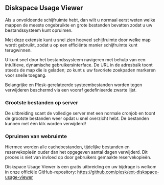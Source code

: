 ## Diskspace Usage Viewer

Als u onvoldoende schijfruimte hebt, dan wilt u normaal eerst weten welke mappen de meeste ongebruikte en grote bestanden bevatten zodat u uw bestandssysteem kunt opruimen.

Met deze extensie kunt u snel zien hoeveel schijfruimte door welke map wordt gebruikt, zodat u op een efficiënte manier schijfruimte kunt terugwinnen.

U kunt snel door het bestandssysteem navigeren met behulp van een intuïtieve, dynamische gebruikersinterface. De URL in de adresbalk toont steeds de map die is geladen; zo kunt u uw favoriete zoekpaden markeren voor snelle toegang.

Belangrijke en Plesk-gerelateerde systeembestanden worden tegen verwijderen beschermd via een vooraf gedefinieerde zwarte lijst.

### Grootste bestanden op server 

De uitbreiding scant de volledige server met een normale cronjob en toont de grootste bestanden weer opdat u snel overzicht hebt. De bestanden kunnen met één klik worden verwijderd!

### Opruimen van webruimte

Hiermee worden alle cachebestanden, tijdelijke bestanden en reservekopieën ouder dan het opgegeven aantal dagen verwijderd. Dit proces is niet van invloed op door gebruikers gemaakte reservekopieën.

Diskspace Usage Viewer is een gratis uitbreiding en uw bijdrage is welkom in onze officiële GitHub-repository: https://github.com/plesk/ext-diskspace-usage-viewer